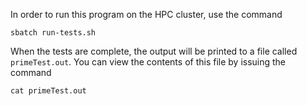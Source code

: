 In order to run this program on the HPC cluster, use the command

```
sbatch run-tests.sh
```

When the tests are complete, the output will be printed to a file called `primeTest.out`. You can view the contents of
this file by issuing the command

```
cat primeTest.out
```
